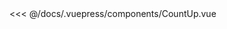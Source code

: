 <!-- 评论并显示中文 -->
<Vssue :options="{ locale: 'zh' }"/>

<!-- 指定代码显示数量动画显示 -->
<CountUp :endVal="2020" />
<<< @/docs/.vuepress/components/CountUp.vue